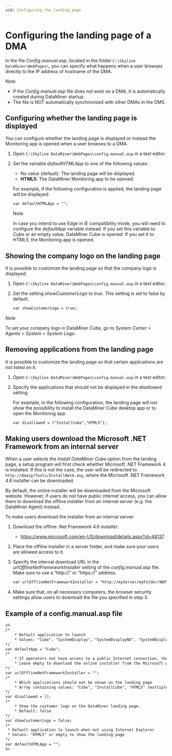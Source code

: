 ```yaml
---
uid: Configuring_the_landing_page
---
```


# Configuring the landing page of a DMA

In the file *Config.manual.asp*, located in the folder `C:\Skyline DataMiner\WebPages\`, you can specify what happens when a user browses directly to the IP address of hostname of the DMA.

> [!NOTE]
>
> - If the *Config.manual.asp* file does not exist on a DMA, it is automatically created during DataMiner startup.
> - The file is NOT automatically synchronized with other DMAs in the DMS.

## Configuring whether the landing page is displayed

You can configure whether the landing page is displayed or instead the Monitoring app is opened when a user browses to a DMA.

1. Open `C:\Skyline DataMiner\WebPages\config.manual.asp` in a text editor.

1. Set the variable *defaultHTMLApp* to one of the following values:

   - No value (default): The landing page will be displayed.
   - **HTML5**: The DataMiner Monitoring app to be opened.

   For example, if the following configuration is applied, the landing page will be displayed:

   ```txt
   var defaultHTMLApp = "";
   ```

   > [!NOTE]
   > In case you intend to use Edge in IE compatibility mode, you will need to configure the *defaultApp* variable instead. If you set this variable to *Cube* or an empty value, DataMiner Cube is opened. If you set it to *HTML5*, the Monitoring app is opened.

## Showing the company logo on the landing page

It is possible to customize the landing page so that the company logo is displayed.

1. Open `C:\Skyline DataMiner\WebPages\config.manual.asp` in a text editor.

1. Set the setting *showCustomerLogo* to *true*. This setting is set to false by default.

   ```txt
   var showCustomerLogo = true;
   ```

> [!NOTE]
> To set your company logo in DataMiner Cube, go to *System Center > Agents > System > System Logo*.

## Removing applications from the landing page

It is possible to customize the landing page so that certain applications are not listed on it.

1. Open `C:\Skyline DataMiner\WebPages\config.manual.asp` in a text editor.

1. Specify the applications that should not be displayed in the *disallowed* setting.

   For example, in the following configuration, the landing page will not show the possibility to install the DataMiner Cube desktop app or to open the Monitoring app:

   ```txt
   var disallowed = ["InstallCube","HTML5"];
   ```

## Making users download the Microsoft .NET Framework from an internal server

When a user selects the *Install DataMiner Cube* option from the landing page, a setup program will first check whether Microsoft .NET Framework 4 is installed. If this is not the case, the user will be redirected to `http://dmaip/Tools/InstallNet4.asp`, where the Microsoft .NET Framework 4.6 installer can be downloaded.

By default, the online installer will be downloaded from the Microsoft website. However, if users do not have public internet access, you can allow them to download the offline installer from an internal server (e.g. the DataMiner Agent) instead.

To make users download the installer from an internal server:

1. Download the offline .Net Framework 4.6 installer:

   - <https://www.microsoft.com/en-US/download/details.aspx?id=48137>

1. Place the offline installer in a server folder, and make sure your users are allowed access to it.

1. Specify the internal download URL in the *urlOfflineNetFrameworkInstaller* setting of the *config.manual.asp* file. Make sure to use a “http://” or “https://” address.

   ```txt
   var urlOfflineNetFrameworkInstaller = "http://myServer/myFolder/NDP46-KB3045557-x86-x64-AllOS-ENU.exe";
   ```

1. Make sure that, on all necessary computers, the browser security settings allow users to download the file you specified in step 3.

## Example of a config.manual.asp file

```xml
<%
/*
    * Default application to launch
    * Values: "Cube", "SystemDisplay", "SystemDisplayNU", "SystemDisplayNSU", "HTML5"  or empty to show the landing page.
*/
var defaultApp = "Cube";
/*
    * If operators not have access to a public Internet connection, then specify the internal url to download the offline Microsoft .NET Framework installer
    * Leave empty to download the online installer from the Microsoft website.
*/
var urlOfflineNetFrameworkInstaller = "";
/*
    * Which applications should not be shown on the landing page
    * Array containing values: "Cube", "InstallCube", "HTML5" (multiple values can be filled in separated by a comma)
*/
var disallowed = [];
/*
    * Show the customer logo on the DataMiner landing page.
    * Default: false
*/
var showCustomerLogo = false;
/*
 * Default application to launch when not using Internet Explorer
 * Values: "HTML5" or empty to show the landing page
*/
var defaultHTMLApp = "";
%>
```
